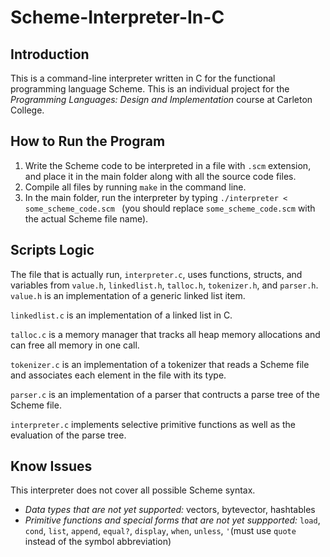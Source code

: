 # Scheme-Interpreter-In-C
## Introduction
This is a command-line interpreter written in C for the functional programming language Scheme. This is an individual project for the _Programming Languages: Design and Implementation_ course at Carleton College. 
 
## How to Run the Program
1. Write the Scheme code to be interpreted in a file with `.scm` extension, and place it in the main folder along with all the source code files.  
2. Compile all files by running `make` in the command line.
3. In the main folder, run the interpreter by typing `./interpreter < some_scheme_code.scm ` (you should replace `some_scheme_code.scm` with the actual Scheme file name). 

## Scripts Logic
The file that is actually run, `interpreter.c`, uses functions, structs, and variables from `value.h`, `linkedlist.h`, `talloc.h`, `tokenizer.h`, and `parser.h`. `value.h` is an implementation of a generic linked list item.

`linkedlist.c` is an implementation of a linked list in C.

`talloc.c` is a memory manager that tracks all heap memory allocations and can free all memory in one call.

`tokenizer.c` is an implementation of a tokenizer that reads a Scheme file and associates each element in the file with its type.

`parser.c` is an implementation of a parser that contructs a parse tree of the Scheme file.  

`interpreter.c` implements selective primitive functions as well as the evaluation of the parse tree. 

## Know Issues
This interpreter does not cover all possible Scheme syntax. 
- _Data types that are not yet supported:_ vectors, bytevector, hashtables
- _Primitive functions and special forms that are not yet suppported:_ `load`, `cond`, `list`, `append`, `equal?`, `display`, `when`, `unless`, `'`(must use `quote` instead of the symbol abbreviation)
